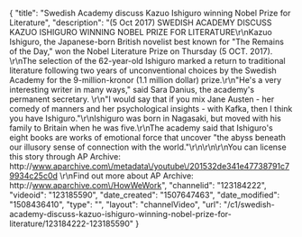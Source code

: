 {
    "title": "Swedish Academy discuss Kazuo Ishiguro winning Nobel Prize for Literature",
    "description": "(5 Oct 2017) SWEDISH ACADEMY DISCUSS KAZUO ISHIGURO WINNING NOBEL PRIZE FOR LITERATURE\r\nKazuo Ishiguro, the Japanese-born British novelist best known for \"The Remains of the Day,\" won the Nobel Literature Prize on Thursday (5 OCT. 2017).     \r\nThe selection of the 62-year-old Ishiguro marked a return to traditional literature following two years of unconventional choices by the Swedish Academy for the 9-million-kronor (1.1 million dollar) prize.\r\n\"He's a very interesting writer in many ways,\" said Sara Danius, the academy's permanent secretary. \r\n\"I would say that if you mix Jane Austen - her comedy of manners and her psychological insights - with Kafka, then I think you have Ishiguro.\"\r\nIshiguro was born in Nagasaki, but moved with his family to Britain when he was five.\r\nThe academy said that Ishiguro's eight books are works of emotional force that uncover \"the abyss beneath our illusory sense of connection with the world.\"\r\n\r\n\r\nYou can license this story through AP Archive: http:\/\/www.aparchive.com\/metadata\/youtube\/201532de341e47738791c79934c25c0d \r\nFind out more about AP Archive: http:\/\/www.aparchive.com\/HowWeWork",
    "channelid": "123184222",
    "videoid": "123185590",
    "date_created": "1507647463",
    "date_modified": "1508436410",
    "type": "",
    "layout": "channelVideo",
    "url": "\/c1\/swedish-academy-discuss-kazuo-ishiguro-winning-nobel-prize-for-literature\/123184222-123185590"
}
